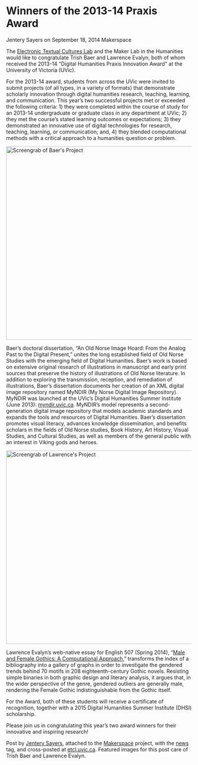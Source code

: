 # Winners of the 2013-14 Praxis Award
Jentery Sayers on September 18, 2014   Makerspace  

<p>The <a title="learn more" href="http://etcl.uvic.ca/" target="_blank">Electronic Textual Cultures Lab</a> and the Maker Lab in the Humanities would like to congratulate Trish Baer and Lawrence Evalyn, both of whom received the 2013-14 “Digital Humanities Praxis Innovation Award” at the University of Victoria (UVic).</p>
<p>For the 2013-14 award, students from across the UVic were invited to submit projects (of all types, in a variety of formats) that demonstrate scholarly innovation through digital humanities research, teaching, learning, and communication. This year’s two successful projects met or exceeded the following criteria: 1) they were completed within the course of study for an 2013-14 undergraduate or graduate class in any department at UVic; 2) they met the course’s stated learning outcomes or expectations; 3) they demonstrated an innovative use of digital technologies for research, teaching, learning, or communication; and, 4) they blended computational methods with a critical approach to a humanities question or problem.</p>
<p><a href="http://maker.uvic.ca/wp-content/uploads/2014/09/baer.png"><img class="alignnone size-full wp-image-4638" src="http://maker.uvic.ca/wp-content/uploads/2014/09/baer.png" alt="Screengrab of Baer's Project" width="1150" height="524" /></a></p>
<p>Baer’s doctoral dissertation, “An Old Norse Image Hoard: From the Analog Past to the Digital Present,” unites the long established field of Old Norse Studies with the emerging field of Digital Humanities. Baer’s work is based on extensive original research of illustrations in manuscript and early print sources that preserve the history of illustrations of Old Norse literature. In addition to exploring the transmission, reception, and remediation of illustrations, Baer’s dissertation documents her creation of an XML digital image repository named MyNDIR (My Norse Digital Image Repository). MyNDIR was launched at the UVic’s Digital Humanities Summer Institute (June 2013): <a href="http://myndir.uvic.ca/">myndir.uvic.ca</a>. MyNDIR’s model represents a second-generation digital image repository that models academic standards and expands the tools and resources of Digital Humanities. Baer’s dissertation promotes visual literacy, advances knowledge dissemination, and benefits scholars in the fields of Old Norse studies, Book History, Art History, Visual Studies, and Cultural Studies, as well as members of the general public with an interest in Viking gods and heroes.</p>
<p><a href="http://maker.uvic.ca/wp-content/uploads/2014/09/lawrence.png"><img class="alignnone size-full wp-image-4635" src="http://maker.uvic.ca/wp-content/uploads/2014/09/lawrence.png" alt="Screengrab of Lawrence's Project" width="1150" height="524" /></a></p>
<p>Lawrence Evalyn’s web-native essay for English 507 (Spring 2014), “<a href="http://scalar.usc.edu/works/gothic-gender/introduction">Male and Female Gothics: A Computational Approach</a>,” transforms the index of a bibliography into a gallery of graphs in order to investigate the gendered trends behind 70 motifs in 208 eighteenth-century Gothic novels. Resisting simple binaries in both graphic design and literary analysis, it argues that, in the wider perspective of the genre, gendered outliers are generally male, rendering the Female Gothic indistinguishable from the Gothic itself.</p>
<p>For the Award, both of these students will receive a certificate of recognition, together with a 2015 Digital Humanities Summer Institute (DHSI) scholarship.</p>
<p>Please join us in congratulating this year’s two award winners for their innovative and inspiring research!</p>
<p>Post by <a title="learn more" href="http://maker.uvic.ca/author/admin/">Jentery Sayers</a>, attached to the <a title="learn more" href="http://maker.uvic.ca/category/makerspace/">Makerspace</a> project, with the <a title="learn more" href="http://maker.uvic.ca/tag/news/">news</a> tag, and cross-posted at <a title="learn more" href="http://etcl.uvic.ca/2014/09/17/winners-of-the-2013-14-digital-humanities-praxis-innovation-award/" target="_blank">etcl.uvic.ca</a>. Featured images for this post care of Trish Baer and Lawrence Evalyn.</p>
